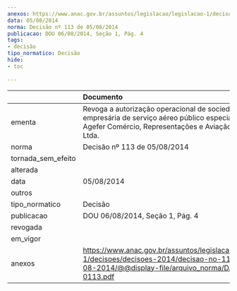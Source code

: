 ```yaml
---
anexos: https://www.anac.gov.br/assuntos/legislacao/legislacao-1/decisoes/decisoes-2014/decisao-no-113-de-05-08-2014/@@display-file/arquivo_norma/DA2014-0113.pdf
data: 05/08/2014
norma: Decisão nº 113 de 05/08/2014
publicacao: DOU 06/08/2014, Seção 1, Pág. 4
tags:
- decisão
tipo_normatico: Decisão
hide: 
- toc 
 
---
```


|                    | Documento                                                                                                                                                  |
|:-------------------|:-----------------------------------------------------------------------------------------------------------------------------------------------------------|
| ementa             | Revoga a autorização operacional de sociedade empresária de serviço aéreo público especializado - Agefer Comércio, Representações e Aviação Agrícola Ltda. |
| norma              | Decisão nº 113 de 05/08/2014                                                                                                                               |
| tornada_sem_efeito |                                                                                                                                                            |
| alterada           |                                                                                                                                                            |
| data               | 05/08/2014                                                                                                                                                 |
| outros             |                                                                                                                                                            |
| tipo_normatico     | Decisão                                                                                                                                                    |
| publicacao         | DOU 06/08/2014, Seção 1, Pág. 4                                                                                                                            |
| revogada           |                                                                                                                                                            |
| em_vigor           |                                                                                                                                                            |
| anexos             | https://www.anac.gov.br/assuntos/legislacao/legislacao-1/decisoes/decisoes-2014/decisao-no-113-de-05-08-2014/@@display-file/arquivo_norma/DA2014-0113.pdf  |